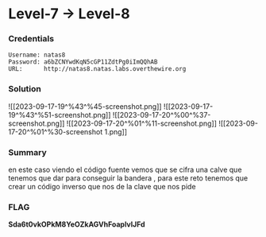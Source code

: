 # Level-7 -> Level-8

### Credentials

```
Username: natas8
Password: a6bZCNYwdKqN5cGP11ZdtPg0iImQQhAB
URL:      http://natas8.natas.labs.overthewire.org
```
### Solution
![[2023-09-17-19^%43^%45-screenshot.png]]
![[2023-09-17-19^%43^%51-screenshot.png]]
![[2023-09-17-20^%00^%37-screenshot.png]]
![[2023-09-17-20^%01^%11-screenshot.png]]
![[2023-09-17-20^%01^%30-screenshot 1.png]]

### Summary
en este caso viendo el código fuente vemos que se cifra una calve que tenemos que dar para conseguir la bandera , para este reto tenemos que crear un código inverso que nos de la clave que nos pide 
### FLAG
**Sda6t0vkOPkM8YeOZkAGVhFoaplvlJFd** 